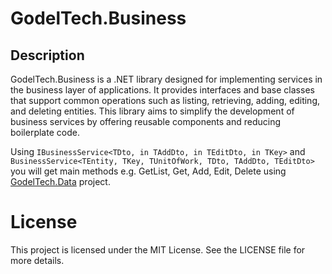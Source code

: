 # GodelTech.Business

## Description
GodelTech.Business is a .NET library designed for implementing services in the business layer of applications. It provides interfaces and base classes that support common operations such as listing, retrieving, adding, editing, and deleting entities. This library aims to simplify the development of business services by offering reusable components and reducing boilerplate code.

Using `IBusinessService<TDto, in TAddDto, in TEditDto, in TKey>` and `BusinessService<TEntity, TKey, TUnitOfWork, TDto, TAddDto, TEditDto>` you will get main methods e.g. GetList, Get, Add, Edit, Delete using [GodelTech.Data](https://github.com/GodelTech/GodelTech.Data) project.

# License
This project is licensed under the MIT License. See the LICENSE file for more details.